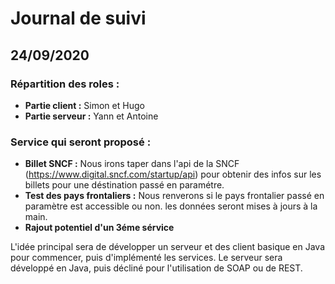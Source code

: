 # Journal de suivi

## 24/09/2020
### Répartition des roles :
- **Partie client :** Simon et Hugo
- **Partie serveur :** Yann et Antoine

### Service qui seront proposé :
- **Billet SNCF :** Nous irons taper dans l'api de la SNCF (https://www.digital.sncf.com/startup/api) pour obtenir des infos sur les billets pour une déstination passé en paramétre.
- **Test des pays frontaliers :** Nous renverons si le pays frontalier passé en paramètre est accessible ou non. les données seront mises à jours à la main.
- **Rajout potentiel d'un 3éme sérvice**

L'idée principal sera de développer un serveur et des client basique en Java pour commencer, puis d'implémenté les services.
Le serveur sera développé en Java, puis décliné pour l'utilisation de SOAP ou de REST. 
